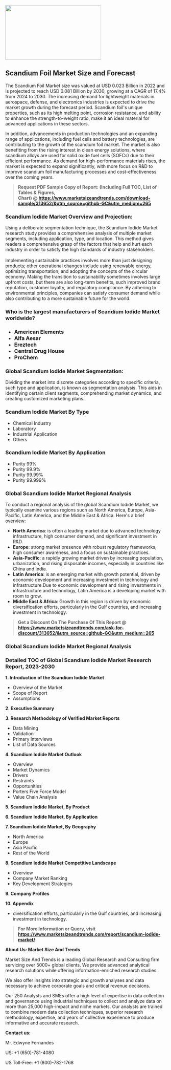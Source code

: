 <p><img class="alignnone size-medium wp-image-20088" src="https://ffe5etoiles.com/wp-content/uploads/2024/12/MST1-300x171.png" alt="" width="300" height="171" /></p><h2>Scandium Foil Market Size and Forecast</h2><p>The Scandium Foil Market size was valued at USD 0.023 Billion in 2022 and is projected to reach USD 0.081 Billion by 2030, growing at a CAGR of 17.4% from 2024 to 2030. The increasing demand for lightweight materials in aerospace, defense, and electronics industries is expected to drive the market growth during the forecast period. Scandium foil's unique properties, such as its high melting point, corrosion resistance, and ability to enhance the strength-to-weight ratio, make it an ideal material for advanced applications in these sectors.</p><p>In addition, advancements in production technologies and an expanding range of applications, including fuel cells and battery technologies, are contributing to the growth of the scandium foil market. The market is also benefiting from the rising interest in clean energy solutions, where scandium alloys are used for solid oxide fuel cells (SOFCs) due to their efficient performance. As demand for high-performance materials rises, the market is expected to expand significantly, with more focus on R&D to improve scandium foil manufacturing processes and cost-effectiveness over the coming years.</p></p><blockquote id="" class=""><strong>Request PDF Sample Copy of Report: (Including Full TOC, List of Tables &amp; Figures, Chart)&nbsp;@&nbsp;<strong><a href="https://www.marketsizeandtrends.com/download-sample/313652/&utm_source=github-GC&utm_medium=265" target="_blank">https://www.marketsizeandtrends.com/download-sample/313652/&utm_source=github-GC&utm_medium=265</a></strong></strong></blockquote><h3 id="" class="">Scandium Iodide Market&nbsp;Overview and Projection:</h3><p id="" class="">Using a deliberate segmentation technique, the Scandium Iodide Market research study provides a comprehensive analysis of multiple market segments, including application, type, and location. This method gives readers a comprehensive grasp of the factors that help and hurt each industry in order to satisfy the high standards of industry stakeholders. <br /> <br />Implementing sustainable practices involves more than just designing products; other operational changes include using renewable energy, optimizing transportation, and adopting the concepts of the circular economy. Making the transition to sustainability sometimes involves large upfront costs, but there are also long-term benefits, such improved brand reputation, customer loyalty, and regulatory compliance. By adhering to environmental principles, companies can satisfy consumer demand while also contributing to a more sustainable future for the world.</p><h3 id="" class="">Who is the largest manufacturers of&nbsp;Scandium Iodide Market worldwide?</h3><h3 class=""><p><ul><li>American Elements </li><li> Alfa Aesar </li><li> Ereztech </li><li> Central Drug House </li><li> ProChem</li></ul></p></h3><h3 id="" class="">Global&nbsp;Scandium Iodide Market Segmentation:</h3><p id="" class="">Dividing the market into discrete categories according to specific criteria, such type and application, is known as segmentation analysis. This aids in identifying certain client segments, comprehending market dynamics, and creating customized marketing plans.</p><h3 id="" class="">Scandium Iodide Market&nbsp;By Type</h3><p><p><ul><li>Chemical Industry</li><li> Laboratory</li><li> Industrial Application</li><li> Others</p></li></ul></p></p><h3 id="" class="">Scandium Iodide Market&nbsp;By Application</h3><p class=""><p><ul><li>Purity 99%</li><li> Purity 99.9%</li><li> Purity 99.99%</li><li> Purity 99.999%</li></ul></p></p><h3 id="" class="">Global Scandium Iodide Market Regional Analysis</h3><p id="" class="">To conduct a regional analysis of the global Scandium Iodide Market, we typically examine various regions such as North America, Europe, Asia-Pacific, Latin America, and the Middle East &amp; Africa. Here's a brief overview:</p><ul><li><strong>North America</strong>: is often a leading market due to advanced technology infrastructure, high consumer demand, and significant investment in R&amp;D.</li><li><strong>Europe</strong>: strong market presence with robust regulatory frameworks, high consumer awareness, and a focus on sustainable practices.</li><li><strong>Asia-Pacific</strong>: a rapidly growing market driven by increasing population, urbanization, and rising disposable incomes, especially in countries like China and India.</li><li><strong>Latin America</strong>: is an emerging market with growth potential, driven by economic development and increasing investment in technology and infrastructure.Due to economic development and rising investments in infrastructure and technology, Latin America is a developing market with room to grow.</li><li><strong>Middle East &amp; Africa</strong>: Growth in this region is driven by economic diversification efforts, particularly in the Gulf countries, and increasing investment in technology.</li></ul><blockquote id="" class=""><strong>Get a Discount On The Purchase Of This Report @ <strong><a href="https://www.marketsizeandtrends.com/ask-for-discount/313652/&utm_source=github-GC&utm_medium=265" target="_blank">https://www.marketsizeandtrends.com/ask-for-discount/313652/&utm_source=github-GC&utm_medium=265</a></strong></strong></blockquote><h3 id="" class="">Global Scandium Iodide Market Regional Analysis</h3><h3 id="" class="">Detailed TOC of Global Scandium Iodide Market Research Report, 2023-2030</h3><p id="" class=""><strong>1. Introduction of the Scandium Iodide Market</strong></p><ul><li>Overview of the Market</li><li>Scope of Report</li><li>Assumptions</li></ul><p id="" class=""><strong>2. Executive Summary</strong></p><p id="" class=""><strong>3. Research Methodology of Verified Market Reports</strong></p><ul><li>Data Mining</li><li>Validation</li><li>Primary Interviews</li><li>List of Data Sources</li></ul><p id="" class=""><strong>4. Scandium Iodide Market Outlook</strong></p><ul><li>Overview</li><li>Market Dynamics</li><li>Drivers</li><li>Restraints</li><li>Opportunities</li><li>Porters Five Force Model</li><li>Value Chain Analysis</li></ul><p id="" class=""><strong>5. Scandium Iodide Market, By Product</strong></p><p id="" class=""><strong>6. Scandium Iodide Market, By Application</strong></p><p id="" class=""><strong>7. Scandium Iodide Market, By Geography</strong></p><ul><li>North America</li><li>Europe</li><li>Asia Pacific</li><li>Rest of the World</li></ul><p id="" class=""><strong>8. Scandium Iodide Market Competitive Landscape</strong></p><ul><li>Overview</li><li>Company Market Ranking</li><li>Key Development Strategies</li></ul><p id="" class=""><strong>9. Company Profiles</strong></p><p id="" class=""><strong>10. Appendix</strong></p><ul><li>diversification efforts, particularly in the Gulf countries, and increasing investment in technology.</li></ul><blockquote id="" class=""><strong>For More Information or Query, visit <strong><strong><a href="https://www.marketsizeandtrends.com/report/scandium-iodide-market/" target="_blank">https://www.marketsizeandtrends.com/report/scandium-iodide-market/</a></strong></strong></strong></blockquote><p id="" class=""><strong>About Us: Market Size And Trends</strong></p><p id="" class="">Market Size And Trends is a leading Global Research and Consulting firm servicing over 5000+ global clients. We provide advanced analytical research solutions while offering information-enriched research studies.</p><p id="" class="">We also offer insights into strategic and growth analyses and data necessary to achieve corporate goals and critical revenue decisions.</p><p id="" class="">Our 250 Analysts and SMEs offer a high level of expertise in data collection and governance using industrial techniques to collect and analyze data on more than 25,000 high-impact and niche markets. Our analysts are trained to combine modern data collection techniques, superior research methodology, expertise, and years of collective experience to produce informative and accurate research.</p><p id="" class=""><strong>Contact us:</strong></p><p id="" class="">Mr. Edwyne Fernandes</p><p id="" class="">US: +1 (650)-781-4080</p><p id="" class="">US Toll-Free: +1 (800)-782-1768</p>
